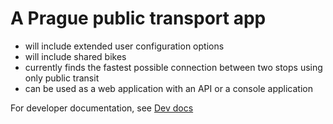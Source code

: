 # A Prague public transport app
- will include extended user configuration options
- will include shared bikes
- currently finds the fastest possible connection between two stops using only public transit
- can be used as a web application with an API or a console application

For developer documentation, see [Dev docs](https://matejsubrt.github.io/RAPTOR-router/html/index.html)
